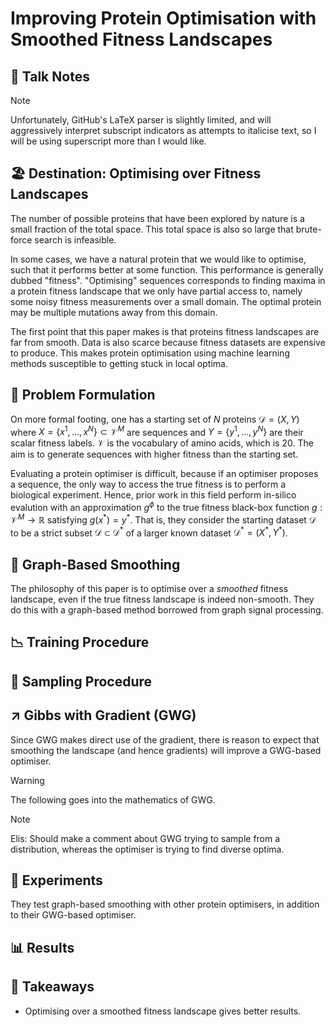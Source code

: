 # Improving Protein Optimisation with Smoothed Fitness Landscapes


## 💬 Talk Notes

> [!NOTE]
>
> Unfortunately, GitHub's LaTeX parser is slightly limited, and will aggressively interpret subscript indicators as attempts to italicise text, so I will be using superscript more than I would like.

## 🏖️  Destination: Optimising over Fitness Landscapes

The number of possible proteins that have been explored by nature is a small fraction of the total space.
This total space is also so large that brute-force search is infeasible.

In some cases, we have a natural protein that we would like to optimise, such that it performs better at some function.
This performance is generally dubbed "fitness".
"Optimising" sequences corresponds to finding maxima in a protein fitness landscape that we only have partial access to, namely some noisy fitness measurements over a small domain.
The optimal protein may be multiple mutations away from this domain.

The first point that this paper makes is that proteins fitness landscapes are far from smooth.
Data is also scarce because fitness datasets are expensive to produce.
This makes protein optimisation using machine learning methods susceptible to getting stuck in local optima.

## 🟰 Problem Formulation

On more formal footing, one has a starting set of $N$ proteins $\mathcal{D} = (X, Y)$ where $X = \{ x^1, \ldots, x^N \} \subset \mathcal{V}^M$ are sequences and $Y = \{ y^1, \ldots, y^N \}$ are their scalar fitness labels.
$\mathcal{V}$ is the vocabulary of amino acids, which is 20.
The aim is to generate sequences with higher fitness than the starting set.

Evaluating a protein optimiser is difficult, because if an optimiser proposes a sequence, the only way to access the true fitness is to perform a biological experiment.
Hence, prior work in this field perform in-silico evalution with an approximation $g^\phi$ to the true fitness black-box function $g: \mathcal{V}^M \to \mathbb{R}$ satisfying $g(x^*) = y^*$.
That is, they consider the starting dataset $\mathcal{D}$ to be a strict subset $\mathcal{D} \subset \mathcal{D}^*$ of a larger known dataset $\mathcal{D}^* = (X^*, Y^*)$.

## 💆 Graph-Based Smoothing

The philosophy of this paper is to optimise over a _smoothed_ fitness landscape, even if the true fitness landscape is indeed non-smooth.
They do this with a graph-based method borrowed from graph signal processing.



## 📉 Training Procedure


## 🧬 Sampling Procedure



## ↗️ Gibbs with Gradient (GWG)

Since GWG makes direct use of the gradient, there is reason to expect that smoothing the landscape (and hence gradients) will improve a GWG-based optimiser. 

> [!WARNING]
>
> The following goes into the mathematics of GWG.

> [!NOTE]
> 
> Elis: Should make a comment about GWG trying to sample from a distribution, whereas the optimiser is trying to find diverse optima. 

## 🧪 Experiments

They test graph-based smoothing with other protein optimisers, in addition to their GWG-based optimiser.


## 📊 Results

## 🥡 Takeaways


- Optimising over a smoothed fitness landscape gives better results. 
